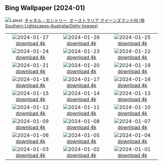 ## Bing Wallpaper (2024-01)
![](https://www.bing.com/th?id=OHR.ChannelOutback_JA-JP8591978293_UHD.jpg&w=1000)Latest: [チャネル・カントリー, オーストラリア クイーンズランド州 (© Southern Lightscapes-Australia/Getty Images)](https://www.bing.com/th?id=OHR.ChannelOutback_JA-JP8591978293_UHD.jpg)

|      |      |      |
| :----: | :----: | :----: |
|![](https://www.bing.com/th?id=OHR.WinterCarnival_JA-JP8320595671_UHD.jpg&pid=hp&w=384&h=216&rs=1&c=4)2024-01-27 [download 4k](https://www.bing.com/th?id=OHR.WinterCarnival_JA-JP8320595671_UHD.jpg)|![](https://www.bing.com/th?id=OHR.HawkOwl_JA-JP5530639554_UHD.jpg&pid=hp&w=384&h=216&rs=1&c=4)2024-01-26 [download 4k](https://www.bing.com/th?id=OHR.HawkOwl_JA-JP5530639554_UHD.jpg)|![](https://www.bing.com/th?id=OHR.DwynwensDay_JA-JP1767839645_UHD.jpg&pid=hp&w=384&h=216&rs=1&c=4)2024-01-25 [download 4k](https://www.bing.com/th?id=OHR.DwynwensDay_JA-JP1767839645_UHD.jpg)|
|![](https://www.bing.com/th?id=OHR.IcelandBeach_JA-JP1317464051_UHD.jpg&pid=hp&w=384&h=216&rs=1&c=4)2024-01-24 [download 4k](https://www.bing.com/th?id=OHR.IcelandBeach_JA-JP1317464051_UHD.jpg)|![](https://www.bing.com/th?id=OHR.MaldivesAtolls_JA-JP0994970307_UHD.jpg&pid=hp&w=384&h=216&rs=1&c=4)2024-01-23 [download 4k](https://www.bing.com/th?id=OHR.MaldivesAtolls_JA-JP0994970307_UHD.jpg)|![](https://www.bing.com/th?id=OHR.SantaCruzSunrise_JA-JP5594322328_UHD.jpg&pid=hp&w=384&h=216&rs=1&c=4)2024-01-22 [download 4k](https://www.bing.com/th?id=OHR.SantaCruzSunrise_JA-JP5594322328_UHD.jpg)|
|![](https://www.bing.com/th?id=OHR.SquirrelNetherlands_JA-JP9623906743_UHD.jpg&pid=hp&w=384&h=216&rs=1&c=4)2024-01-21 [download 4k](https://www.bing.com/th?id=OHR.SquirrelNetherlands_JA-JP9623906743_UHD.jpg)|![](https://www.bing.com/th?id=OHR.Daikan2024_JA-JP9341510234_UHD.jpg&pid=hp&w=384&h=216&rs=1&c=4)2024-01-20 [download 4k](https://www.bing.com/th?id=OHR.Daikan2024_JA-JP9341510234_UHD.jpg)|![](https://www.bing.com/th?id=OHR.PlitviceWinter_JA-JP1926981970_UHD.jpg&pid=hp&w=384&h=216&rs=1&c=4)2024-01-19 [download 4k](https://www.bing.com/th?id=OHR.PlitviceWinter_JA-JP1926981970_UHD.jpg)|
|![](https://www.bing.com/th?id=OHR.ParisBridge_JA-JP7502194315_UHD.jpg&pid=hp&w=384&h=216&rs=1&c=4)2024-01-18 [download 4k](https://www.bing.com/th?id=OHR.ParisBridge_JA-JP7502194315_UHD.jpg)|![](https://www.bing.com/th?id=OHR.SleepyWolf_JA-JP7170122030_UHD.jpg&pid=hp&w=384&h=216&rs=1&c=4)2024-01-17 [download 4k](https://www.bing.com/th?id=OHR.SleepyWolf_JA-JP7170122030_UHD.jpg)|![](https://www.bing.com/th?id=OHR.LakeLouise_JA-JP5881267112_UHD.jpg&pid=hp&w=384&h=216&rs=1&c=4)2024-01-16 [download 4k](https://www.bing.com/th?id=OHR.LakeLouise_JA-JP5881267112_UHD.jpg)|
|![](https://www.bing.com/th?id=OHR.HanaHighway_JA-JP5594909770_UHD.jpg&pid=hp&w=384&h=216&rs=1&c=4)2024-01-15 [download 4k](https://www.bing.com/th?id=OHR.HanaHighway_JA-JP5594909770_UHD.jpg)|![](https://www.bing.com/th?id=OHR.HokkaidoSwans_JA-JP3605792409_UHD.jpg&pid=hp&w=384&h=216&rs=1&c=4)2024-01-14 [download 4k](https://www.bing.com/th?id=OHR.HokkaidoSwans_JA-JP3605792409_UHD.jpg)|![](https://www.bing.com/th?id=OHR.Daruma2024_JA-JP9897104150_UHD.jpg&pid=hp&w=384&h=216&rs=1&c=4)2024-01-13 [download 4k](https://www.bing.com/th?id=OHR.Daruma2024_JA-JP9897104150_UHD.jpg)|
|![](https://www.bing.com/th?id=OHR.BukhansanSeoul_JA-JP1162904036_UHD.jpg&pid=hp&w=384&h=216&rs=1&c=4)2024-01-12 [download 4k](https://www.bing.com/th?id=OHR.BukhansanSeoul_JA-JP1162904036_UHD.jpg)|![](https://www.bing.com/th?id=OHR.LynxSnow_JA-JP2676099304_UHD.jpg&pid=hp&w=384&h=216&rs=1&c=4)2024-01-11 [download 4k](https://www.bing.com/th?id=OHR.LynxSnow_JA-JP2676099304_UHD.jpg)|![](https://www.bing.com/th?id=OHR.MilopotamosStairs_JA-JP2627387814_UHD.jpg&pid=hp&w=384&h=216&rs=1&c=4)2024-01-10 [download 4k](https://www.bing.com/th?id=OHR.MilopotamosStairs_JA-JP2627387814_UHD.jpg)|
|![](https://www.bing.com/th?id=OHR.BalloonDay_JA-JP2573832501_UHD.jpg&pid=hp&w=384&h=216&rs=1&c=4)2024-01-09 [download 4k](https://www.bing.com/th?id=OHR.BalloonDay_JA-JP2573832501_UHD.jpg)|![](https://www.bing.com/th?id=OHR.BerninaPass_JA-JP7712918425_UHD.jpg&pid=hp&w=384&h=216&rs=1&c=4)2024-01-08 [download 4k](https://www.bing.com/th?id=OHR.BerninaPass_JA-JP7712918425_UHD.jpg)|![](https://www.bing.com/th?id=OHR.DevilsMarbles_JA-JP2428291852_UHD.jpg&pid=hp&w=384&h=216&rs=1&c=4)2024-01-07 [download 4k](https://www.bing.com/th?id=OHR.DevilsMarbles_JA-JP2428291852_UHD.jpg)|
|![](https://www.bing.com/th?id=OHR.CrabappleChaffinch_JA-JP2354093241_UHD.jpg&pid=hp&w=384&h=216&rs=1&c=4)2024-01-06 [download 4k](https://www.bing.com/th?id=OHR.CrabappleChaffinch_JA-JP2354093241_UHD.jpg)|![](https://www.bing.com/th?id=OHR.HarbinFestival_JA-JP2258801493_UHD.jpg&pid=hp&w=384&h=216&rs=1&c=4)2024-01-05 [download 4k](https://www.bing.com/th?id=OHR.HarbinFestival_JA-JP2258801493_UHD.jpg)|![](https://www.bing.com/th?id=OHR.GoldenGateLight_JA-JP2205373586_UHD.jpg&pid=hp&w=384&h=216&rs=1&c=4)2024-01-04 [download 4k](https://www.bing.com/th?id=OHR.GoldenGateLight_JA-JP2205373586_UHD.jpg)|
|![](https://www.bing.com/th?id=OHR.BodleianCeiling_JA-JP1889636385_UHD.jpg&pid=hp&w=384&h=216&rs=1&c=4)2024-01-03 [download 4k](https://www.bing.com/th?id=OHR.BodleianCeiling_JA-JP1889636385_UHD.jpg)|![](https://www.bing.com/th?id=OHR.BhutanSolstice_JA-JP1805849873_UHD.jpg&pid=hp&w=384&h=216&rs=1&c=4)2024-01-02 [download 4k](https://www.bing.com/th?id=OHR.BhutanSolstice_JA-JP1805849873_UHD.jpg)|![](https://www.bing.com/th?id=OHR.Sunrise2024_JA-JP1927003758_UHD.jpg&pid=hp&w=384&h=216&rs=1&c=4)2024-01-01 [download 4k](https://www.bing.com/th?id=OHR.Sunrise2024_JA-JP1927003758_UHD.jpg)|
